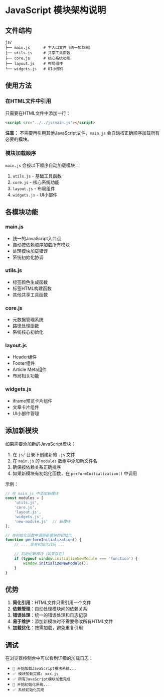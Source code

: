 # JavaScript 模块架构说明

## 文件结构

```
js/
├── main.js      # 主入口文件（统一加载器）
├── utils.js     # 共享工具函数
├── core.js      # 核心系统功能
├── layout.js    # 布局组件
└── widgets.js   # UI小部件
```

## 使用方法

### 在HTML文件中引用

只需要在HTML文件中添加一行：

```html
<script src="../../js/main.js"></script>
```

**注意：** 不需要再引用其他JavaScript文件，`main.js` 会自动按正确顺序加载所有必要的模块。

### 模块加载顺序

`main.js` 会按以下顺序自动加载模块：

1. `utils.js` - 基础工具函数
2. `core.js` - 核心系统功能
3. `layout.js` - 布局组件
4. `widgets.js` - UI小部件

## 各模块功能

### main.js
- 统一的JavaScript入口点
- 自动按依赖顺序加载所有模块
- 处理模块加载错误
- 系统初始化协调

### utils.js
- 标签颜色生成函数
- 标签HTML构建函数
- 其他共享工具函数

### core.js
- 元数据管理系统
- 路径处理函数
- 系统核心初始化

### layout.js
- Header组件
- Footer组件
- Article Meta组件
- 布局相关功能

### widgets.js
- iframe预览卡片组件
- 文章卡片组件
- UI小部件管理

## 添加新模块

如果需要添加新的JavaScript模块：

1. 在 `js/` 目录下创建新的 `.js` 文件
2. 在 `main.js` 的 `modules` 数组中添加新文件名
3. 确保按依赖关系正确排序
4. 如果新模块有初始化函数，在 `performInitialization()` 中调用

示例：
```javascript
// 在 main.js 中添加新模块
const modules = [
    'utils.js',
    'core.js',
    'layout.js',
    'widgets.js',
    'new-module.js'  // 新模块
];

// 在初始化函数中调用新模块的初始化
function performInitialization() {
    // ... 现有初始化代码 ...
    
    // 初始化新模块（如果存在）
    if (typeof window.initializeNewModule === 'function') {
        window.initializeNewModule();
    }
}
```

## 优势

1. **简化引用**：HTML文件只需引用一个文件
2. **依赖管理**：自动处理模块间的依赖关系
3. **错误处理**：统一的错误处理和日志记录
4. **易于维护**：添加新模块时不需要修改所有HTML文件
5. **加载优化**：按需加载，避免重复引用

## 调试

在浏览器控制台中可以看到详细的加载日志：
- `🚀 开始加载JavaScript模块系统...`
- `✅ 模块加载完成: xxx.js`
- `✅ 所有JavaScript模块加载完成`
- `🔧 开始初始化系统...`
- `✅ 系统初始化完成`
